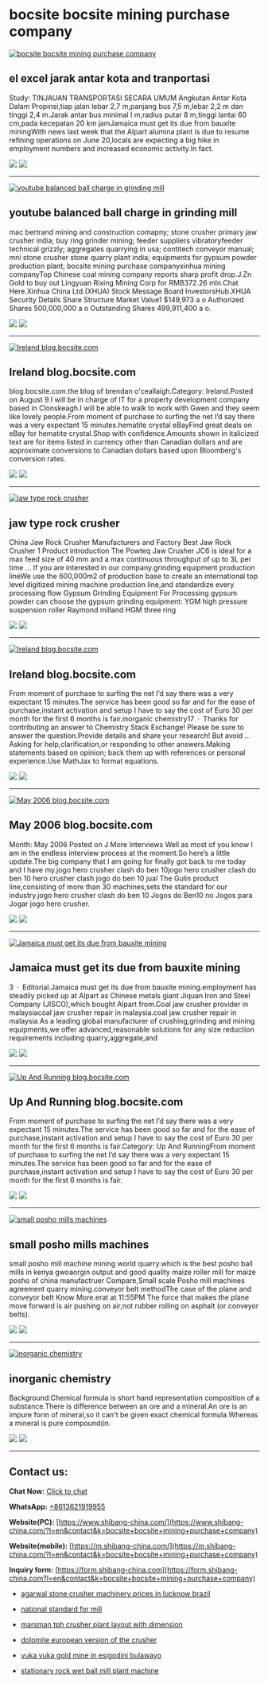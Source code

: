 # bocsite bocsite mining purchase company

<a href="https://swt.shibang-china.com/?l=en&img&k=bocsite+bocsite+mining+purchase+company" target="_blank">![bocsite bocsite mining purchase company](http://static.shibang-china.com/all-800x300/679.jpg)</a>

## el excel jarak antar kota and tranportasi
Study: TINJAUAN TRANSPORTASI SECARA UMUM Angkutan Antar Kota Dalam Propinsi,tiap jalan lebar 2,7 m,panjang bus 7,5 m,lebar 2,2 m dan tinggi 2,4 m.Jarak antar bus minimal I m,radius putar 8 m,tinggi lantai 60 cm,pada kecepatan 20 km jamJamaica must get its due from bauxite miningWith news last week that the Alpart alumina plant is due to resume refining operations on June 20,locals are expecting a big hike in employment numbers and increased economic activity.In fact.


<a href="https://whatsapp.shibangsoft.com/WhatsApp.php" target="_blank" title="WhatsApp">![](http://static.shibang-china.com/icon/whatsapp.png)</a> <a href="https://swt.shibang-china.com/?l=en&icon&k=bocsite+bocsite+mining+purchase+company" target="_blank">![](http://static.shibang-china.com/icon/chat-en.png)</a>

---

<a href="https://swt.shibang-china.com/?l=en&img&k=bocsite+bocsite+mining+purchase+company" target="_blank">![youtube balanced ball charge in grinding mill](http://static.shibang-china.com/all-800x300/886.jpg)</a>

## youtube balanced ball charge in grinding mill
mac bertrand mining and construction comapny; stone crusher primary jaw crusher india; buy ring grinder mining; feeder suppliers vibratoryfeeder technical grizzly; aggregates quarrying in usa; contitech conveyor manual; mni stone crusher stone quarry plant india; equipments for gypsum powder production plant; bocsite mining purchase companyxinhua mining companyTop Chinese coal mining company reports sharp profit drop.J.Zn Gold to buy out Lingyuan Rixing Mining Corp for RMB372.26 mln.Chat Here.Xinhua China Ltd.(XHUA) Stock Message Board InvestorsHub.XHUA Security Details Share Structure Market Value1 $149,973 a o Authorized Shares 500,000,000 a o Outstanding Shares 499,911,400 a o.


<a href="https://whatsapp.shibangsoft.com/WhatsApp.php" target="_blank" title="WhatsApp">![](http://static.shibang-china.com/icon/whatsapp.png)</a> <a href="https://swt.shibang-china.com/?l=en&icon&k=bocsite+bocsite+mining+purchase+company" target="_blank">![](http://static.shibang-china.com/icon/chat-en.png)</a>

---

<a href="https://swt.shibang-china.com/?l=en&img&k=bocsite+bocsite+mining+purchase+company" target="_blank">![Ireland blog.bocsite.com](http://static.shibang-china.com/all-800x300/421.jpg)</a>

## Ireland blog.bocsite.com
blog.bocsite.com.the blog of brendan o'ceallaigh.Category: Ireland.Posted on August 9.I will be in charge of IT for a property development company based in Clonskeagh.I will be able to walk to work with Gwen and they seem like lovely people.From moment of purchase to surfing the net I’d say there was a very expectant 15 minutes.hematite crystal eBayFind great deals on eBay for hematite crystal.Shop with confidence.Amounts shown in italicized text are for items listed in currency other than Canadian dollars and are approximate conversions to Canadian dollars based upon Bloomberg's conversion rates.


<a href="https://whatsapp.shibangsoft.com/WhatsApp.php" target="_blank" title="WhatsApp">![](http://static.shibang-china.com/icon/whatsapp.png)</a> <a href="https://swt.shibang-china.com/?l=en&icon&k=bocsite+bocsite+mining+purchase+company" target="_blank">![](http://static.shibang-china.com/icon/chat-en.png)</a>

---

<a href="https://swt.shibang-china.com/?l=en&img&k=bocsite+bocsite+mining+purchase+company" target="_blank">![jaw type rock crusher](http://static.shibang-china.com/all-800x300/1056.jpg)</a>

## jaw type rock crusher
China Jaw Rock Crusher Manufacturers and Factory Best Jaw Rock Crusher 1 Product introduction The Powteq Jaw Crusher JC6 is ideal for a max feed size of 40 mm and a max continuous throughput of up to 3L per time … If you are interested in our company.grinding equipment production lineWe use the 600,000m2 of production base to create an international top level digitized mining machine production line,and standardize every processing flow Gypsum Grinding Equipment For Processing gypsum powder can choose the gypsum grinding equipment: YGM high pressure suspension roller Raymond milland HGM three ring


<a href="https://whatsapp.shibangsoft.com/WhatsApp.php" target="_blank" title="WhatsApp">![](http://static.shibang-china.com/icon/whatsapp.png)</a> <a href="https://swt.shibang-china.com/?l=en&icon&k=bocsite+bocsite+mining+purchase+company" target="_blank">![](http://static.shibang-china.com/icon/chat-en.png)</a>

---

<a href="https://swt.shibang-china.com/?l=en&img&k=bocsite+bocsite+mining+purchase+company" target="_blank">![Ireland blog.bocsite.com](http://static.shibang-china.com/all-800x300/44.jpg)</a>

## Ireland blog.bocsite.com
From moment of purchase to surfing the net I’d say there was a very expectant 15 minutes.The service has been good so far and for the ease of purchase,instant activation and setup I have to say the cost of Euro 30 per month for the first 6 months is fair.inorganic chemistry17&ensp;&#0183;&ensp;Thanks for contributing an answer to Chemistry Stack Exchange! Please be sure to answer the question.Provide details and share your research! But avoid … Asking for help,clarification,or responding to other answers.Making statements based on opinion; back them up with references or personal experience.Use MathJax to format equations.


<a href="https://whatsapp.shibangsoft.com/WhatsApp.php" target="_blank" title="WhatsApp">![](http://static.shibang-china.com/icon/whatsapp.png)</a> <a href="https://swt.shibang-china.com/?l=en&icon&k=bocsite+bocsite+mining+purchase+company" target="_blank">![](http://static.shibang-china.com/icon/chat-en.png)</a>

---

<a href="https://swt.shibang-china.com/?l=en&img&k=bocsite+bocsite+mining+purchase+company" target="_blank">![May 2006 blog.bocsite.com](http://static.shibang-china.com/all-800x300/1234.jpg)</a>

## May 2006 blog.bocsite.com
Month: May 2006 Posted on J More Interviews Well as most of you know I am in the endless interview process at the moment.So here’s a little update.The big company that I am going for finally got back to me today and I have my.jogo hero crusher clash do ben 10jogo hero crusher clash do ben 10 hero crusher clash jogo do ben 10 jual The Gulin product line,consisting of more than 30 machines,sets the standard for our industry.jogo hero crusher clash do ben 10 Jogos do Ben10 no Jogos para Jogar jogo hero crusher.


<a href="https://whatsapp.shibangsoft.com/WhatsApp.php" target="_blank" title="WhatsApp">![](http://static.shibang-china.com/icon/whatsapp.png)</a> <a href="https://swt.shibang-china.com/?l=en&icon&k=bocsite+bocsite+mining+purchase+company" target="_blank">![](http://static.shibang-china.com/icon/chat-en.png)</a>

---

<a href="https://swt.shibang-china.com/?l=en&img&k=bocsite+bocsite+mining+purchase+company" target="_blank">![Jamaica must get its due from bauxite mining](http://static.shibang-china.com/all-800x300/524.jpg)</a>

## Jamaica must get its due from bauxite mining
3&ensp;&#0183;&ensp;Editorial.Jamaica must get its due from bauxite mining.employment has steadily picked up at Alpart as Chinese metals giant Jiquan Iron and Steel Company (JISCO),which bought Alpart from.Coal jaw crusher provider in malaysiacoal jaw crusher repair in malaysia.coal jaw crusher repair in malaysia As a leading global manufacturer of crushing,grinding and mining equipments,we offer advanced,reasonable solutions for any size reduction requirements including quarry,aggregate,and


<a href="https://whatsapp.shibangsoft.com/WhatsApp.php" target="_blank" title="WhatsApp">![](http://static.shibang-china.com/icon/whatsapp.png)</a> <a href="https://swt.shibang-china.com/?l=en&icon&k=bocsite+bocsite+mining+purchase+company" target="_blank">![](http://static.shibang-china.com/icon/chat-en.png)</a>

---

<a href="https://swt.shibang-china.com/?l=en&img&k=bocsite+bocsite+mining+purchase+company" target="_blank">![Up And Running blog.bocsite.com](http://static.shibang-china.com/all-800x300/505.jpg)</a>

## Up And Running blog.bocsite.com
From moment of purchase to surfing the net I’d say there was a very expectant 15 minutes.The service has been good so far and for the ease of purchase,instant activation and setup I have to say the cost of Euro 30 per month for the first 6 months is fair.Category: Up And RunningFrom moment of purchase to surfing the net I’d say there was a very expectant 15 minutes.The service has been good so far and for the ease of purchase,instant activation and setup I have to say the cost of Euro 30 per month for the first 6 months is fair.


<a href="https://whatsapp.shibangsoft.com/WhatsApp.php" target="_blank" title="WhatsApp">![](http://static.shibang-china.com/icon/whatsapp.png)</a> <a href="https://swt.shibang-china.com/?l=en&icon&k=bocsite+bocsite+mining+purchase+company" target="_blank">![](http://static.shibang-china.com/icon/chat-en.png)</a>

---

<a href="https://swt.shibang-china.com/?l=en&img&k=bocsite+bocsite+mining+purchase+company" target="_blank">![small posho mills machines](http://static.shibang-china.com/all-800x300/972.jpg)</a>

## small posho mills machines
small posho mill machine mining world quarry.which is the best posho ball mills in kenya gwoaorgin output and good quality maize roller mill for maize posho of china manufactruer Compare,Small scale Posho mill machines agreement quarry mining.conveyor belt methodThe case of the plane and conveyor belt Know More.erat at 11:55PM The force that makes the plane move forward is air pushing on air,not rubber rolling on asphalt (or conveyor belts).


<a href="https://whatsapp.shibangsoft.com/WhatsApp.php" target="_blank" title="WhatsApp">![](http://static.shibang-china.com/icon/whatsapp.png)</a> <a href="https://swt.shibang-china.com/?l=en&icon&k=bocsite+bocsite+mining+purchase+company" target="_blank">![](http://static.shibang-china.com/icon/chat-en.png)</a>

---

<a href="https://swt.shibang-china.com/?l=en&img&k=bocsite+bocsite+mining+purchase+company" target="_blank">![inorganic chemistry](http://static.shibang-china.com/all-800x300/701.jpg)</a>

## inorganic chemistry
Background:Chemical formula is short hand representation composition of a substance.There is difference between an ore and a mineral.An ore is an impure form of mineral,so it can't be given exact chemical formula.Whereas a mineral is pure compound(in.

<a href="https://whatsapp.shibangsoft.com/WhatsApp.php" target="_blank" title="WhatsApp">![](http://static.shibang-china.com/icon/whatsapp.png)</a> <a href="https://swt.shibang-china.com/?l=en&icon&k=bocsite+bocsite+mining+purchase+company" target="_blank">![](http://static.shibang-china.com/icon/chat-en.png)</a>

---
## Contact us:

**Chat Now:** [Click to chat](https://swt.shibang-china.com?l=en&contact&k=bocsite+bocsite+mining+purchase+company)

**WhatsApp:**  [+8613621919955](https://whatsapp.shibangsoft.com/WhatsApp.php)

**Website(PC):** [https://www.shibang-china.com/](https://www.shibang-china.com/?l=en&contact&k=bocsite+bocsite+mining+purchase+company)

**Website(mobile):** [https://m.shibang-china.com/](https://m.shibang-china.com/?l=en&contact&k=bocsite+bocsite+mining+purchase+company)

**Inquiry form:** [https://form.shibang-china.com](https://form.shibang-china.com?l=en&contact&k=bocsite+bocsite+mining+purchase+company)

* [agarwal stone crusher machinery prices in lucknow brazil](../146/agarwal%20stone%20crusher%20machinery%20prices%20in%20lucknow%20brazil.md)

* [national standard for mill](../146/national%20standard%20for%20mill.md)

* [marsman tph crusher plant layout with dimension](../146/marsman%20tph%20crusher%20plant%20layout%20with%20dimension.md)

* [dolomite european version of the crusher](../147/dolomite%20european%20version%20of%20the%20crusher.md)

* [vuka vuka gold mine in esigodini bulawayo](../150/vuka%20vuka%20gold%20mine%20in%20esigodini%20bulawayo.md)

* [stationary rock wet ball mill plant machine](../142/stationary%20rock%20wet%20ball%20mill%20plant%20machine.md)